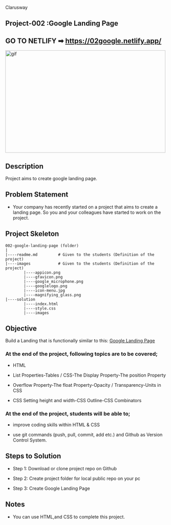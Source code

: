 <p>Clarusway<img align="right"
  src="https://secure.meetupstatic.com/photos/event/3/1/b/9/600_488352729.jpeg"  width="15px"></p>

## Project-002 :Google Landing Page

## GO TO NETLIFY ➡ https://02google.netlify.app/

<p><img align="center" alt="gif" src="images/Project-02_Google.gif" width="500" height="320"></p>

## Description

Project aims to create google landing page.

## Problem Statement

- Your company has recently started on a project that aims to create a landing page. So you and your colleagues have started to work on the project.

## Project Skeleton

```
002-google-landing-page (folder)
|
|----readme.md         # Given to the students (Definition of the project)
|----images            # Given to the students (Definition of the project)
        |----appicon.png
        |----gfavicon.png
		|----google_microphone.png
		|----googlelogo.png
		|----icon-menu.jpg
		|----magnifying_glass.png
|----solution
        |----index.html
        |----style.css
        |----images
```

## Objective

Build a Landing that is functionally similar to this: [Google Landing Page](https://aaron-clarusway.github.io/google-landing--page/)

### At the end of the project, following topics are to be covered;

- HTML

- List Properties-Tables / CSS-The Display Property-The position Property

- Overflow Property-The float Property-Opacity / Transparency-Units in CSS

- CSS Setting height and width-CSS Outline-CSS Combinators

### At the end of the project, students will be able to;

- improve coding skills within HTML & CSS

- use git commands (push, pull, commit, add etc.) and Github as Version Control System.

## Steps to Solution

- Step 1: Download or clone project repo on Github

- Step 2: Create project folder for local public repo on your pc

- Step 3: Create Google Landing Page

## Notes

- You can use HTML,and CSS to complete this project.
